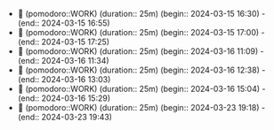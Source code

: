
- 🍅 (pomodoro::WORK) (duration:: 25m) (begin:: 2024-03-15 16:30) - (end:: 2024-03-15 16:55)
- 🍅 (pomodoro::WORK) (duration:: 25m) (begin:: 2024-03-15 17:00) - (end:: 2024-03-15 17:25)
- 🍅 (pomodoro::WORK) (duration:: 25m) (begin:: 2024-03-16 11:09) - (end:: 2024-03-16 11:34)
- 🍅 (pomodoro::WORK) (duration:: 25m) (begin:: 2024-03-16 12:38) - (end:: 2024-03-16 13:03)
- 🍅 (pomodoro::WORK) (duration:: 25m) (begin:: 2024-03-16 15:04) - (end:: 2024-03-16 15:29)
- 🍅 (pomodoro::WORK) (duration:: 25m) (begin:: 2024-03-23 19:18) - (end:: 2024-03-23 19:43)
